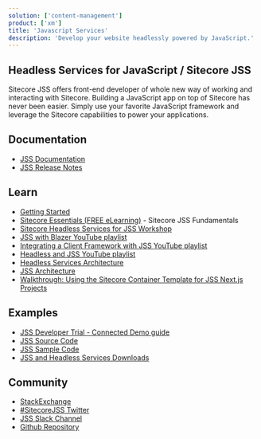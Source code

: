 ```yaml
---
solution: ['content-management']
product: ['xm']
title: 'Javascript Services'
description: 'Develop your website headlessly powered by JavaScript.'
---
```


## Headless Services for JavaScript / Sitecore JSS

Sitecore JSS offers front-end developer of whole new way of working and interacting with Sitecore. Building a JavaScript app on top of Sitecore has never been easier. Simply use your favorite JavaScript framework and leverage the Sitecore capabilities to power your applications.

## Documentation

- [JSS Documentation](https://doc.sitecore.com/xp/en/developers/hd/200/sitecore-headless-development/sitecore-javascript-rendering-sdks--jss-.html)
- [JSS Release Notes](https://github.com/Sitecore/jss/blob/master/CHANGELOG.md)

## Learn

- [Getting Started](https://doc.sitecore.com/xp/en/developers/hd/200/sitecore-headless-development/getting-started-with-jss-for-next-js-development.html)
- [Sitecore Essentials (FREE eLearning)](https://learning.sitecore.com/pathway/sitecore-essentials) - Sitecore JSS Fundamentals
- [Sitecore Headless Services for JSS Workshop](https://learning.sitecore.com/instructor-led-training/sitecore-jss-workshop)
- [JSS with Blazer YouTube playlist](https://www.youtube.com/watch?v=EkJJmqQGkVI&list=PL1jJVFm_lGnzMlj7g-hJEFNEPDs5yhzf0)
- [Integrating a Client Framework with JSS YouTube playlist](https://www.youtube.com/watch?v=vQxLQH0iYps&list=PL1jJVFm_lGnxDrexrlt0Wy_va_vQvQvjN)
- [Headless and JSS YouTube playlist](https://www.youtube.com/watch?v=ugPy7BjH0H0&list=PL1jJVFm_lGnwZup4L4BjITS2sKr4rpMfI)
- [Headless Services Architecture](https://doc.sitecore.com/xp/en/developers/hd/200/sitecore-headless-development/services-and-apis.html)
- [JSS Architecture](https://doc.sitecore.com/xp/en/developers/hd/200/sitecore-headless-development/architecture-overview.html)
- [Walkthrough: Using the Sitecore Container Template for JSS Next.js Projects](https://doc.sitecore.com/xp/en/developers/hd/200/sitecore-headless-development/walkthrough--setting-up-a-development-environment-with-the-sitecore-containers-template-for-next-js.html)

## Examples

- [JSS Developer Trial - Connected Demo guide](/trials/jss-connected-demo/getting-started/prerequisites)
- [JSS Source Code](https://github.com/Sitecore/jss)
- [JSS Sample Code](https://github.com/Sitecore/jss/tree/master/packages/create-sitecore-jss/src/templates)
- [JSS and Headless Services Downloads](https://dev.sitecore.net/Downloads/Sitecore_Headless_Rendering.aspx)

## Community

- [StackExchange](https://sitecore.stackexchange.com/questions/tagged/jss)
- [#SitecoreJSS Twitter](https://twitter.com/search?q=sitecorejss&src=typed_query&f=live)
- [JSS Slack Channel](https://sitecorechat.slack.com/messages/jss)
- [Github Repository](https://github.com/sitecore/jss)
